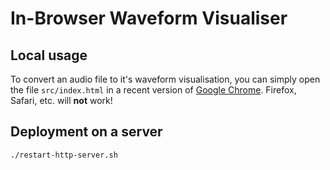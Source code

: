 # In-Browser Waveform Visualiser

## Local usage

To convert an audio file to it's waveform visualisation, you can simply open the file `src/index.html` in a recent version of [Google Chrome](https://www.google.com/chrome/). Firefox, Safari, etc. will **not** work!

## Deployment on a server

`./restart-http-server.sh`
